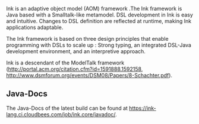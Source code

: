 Ink is an adaptive object model (AOM) framework .The Ink framework is Java based with a Smalltalk-like metamodel. DSL development in Ink is easy and intuitive. Changes to DSL definition are reflected at runtime, making Ink applications adaptable.

The Ink framework is based on three design principles that enable programming with DSLs to scale up : Strong typing, an integrated DSL-Java development environment, and an interpretive approach.

Ink is a descendant of the ModelTalk framework (http://portal.acm.org/citation.cfm?id=1591888.1592158, http://www.dsmforum.org/events/DSM08/Papers/8-Schachter.pdf).

## Java-Docs ##
The Java-Docs of the latest build can be found at https://ink-lang.ci.cloudbees.com/job/ink.core/javadoc/.